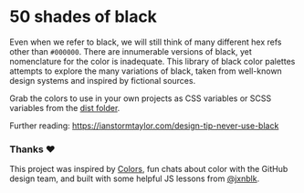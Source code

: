 # 50 shades of black

Even when we refer to black, we will still think of many different hex refs other than `#000000`. There are innumerable versions of black,  yet nomenclature for the color is inadequate. This library of black color palettes attempts to explore the many variations of black, taken from well-known design systems and inspired by fictional sources.

Grab the colors to use in your own projects as CSS variables or SCSS variables from the [dist folder]().

Further reading: https://ianstormtaylor.com/design-tip-never-use-black

### Thanks :heart:
This project was inspired by [Colors](http://clrs.cc/), fun chats about color with the GitHub design team, and built with some helpful JS lessons from [@jxnblk](http://jxnblk.com/).

